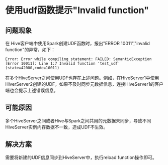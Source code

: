 # 使用udf函数提示"Invalid function"<a name="ZH-CN_TOPIC_0207461512"></a>

## 问题现象<a name="zh-cn_topic_0167275811_s4062da02d4d340ed9dbd38c42c5a7475"></a>

在 Hive客户端中使用Spark创建UDF函数时，报出"ERROR 10011","invalid function"的异常，如下：

```
Error: Error while compiling statement: FAILED: SemanticException [Error 10011]: Line 1:7 Invalid function 'test_udf' (state=42000,code=10011)
```

在多个HiveServer之间使用UDF也存在上述问题。例如，在HiveServer1中使用HiverServer2创建的UDF，如果不及时同步元数据信息，连接HiveServer1的客户端也会提示上述错误信息。

## 可能原因<a name="zh-cn_topic_0167275811_sde58cdd386c74b8c940eb2114143b0a3"></a>

多个HiveServer之间或者Hive与Spark之间共用的元数据未同步，导致不同HiveServer实例内存数据不一致，造成UDF不生效。

## 解决方案<a name="zh-cn_topic_0167275811_sf8f53c018c784bab9ca84e6d32b5d35d"></a>

需要将新建的UDF信息同步到HiveServer中，执行reload function操作即可。

